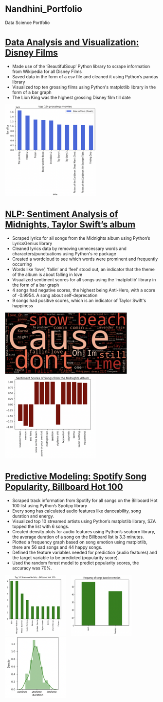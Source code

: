 # Nandhini_Portfolio
Data Science Portfolio

# [Data Analysis and Visualization: Disney Films](https://github.com/nandhinishankarl/Nandhini_Portfolio/blob/main/Disney_Movie_Analysis.ipynb)

- Made use of the ‘BeautifulSoup’ Python library to scrape information from Wikipedia for all Disney Films
- Saved data in the form of a csv file and cleaned it using Python’s pandas library
- Visualized top ten grossing films using Python's matplotlib library in the form of a bar graph
- The Lion King was the highest grossing Disney film till date 



<img src="images/Screen%20Shot%202023-03-06%20at%203.58.39%20PM.png" width="300" height="300">&nbsp;&nbsp;&nbsp;

# [NLP: Sentiment Analysis of Midnights, Taylor Swift’s album](https://github.com/nandhinishankarl/Sentiment-Analysis-Projects/blob/main/Midnights%20Sentiment%20Analysis%20-3.ipynb)

- Scraped lyrics for all songs from the Midnights album using Python’s LyricsGenius library 
- Cleaned lyrics data by removing unnecessary words and characters/punctuations using Python's re package
- Created a wordcloud to see which words were prominent and frequently occurring
- Words like ‘love’, ‘fallin’ and ‘feel’ stood out, an indicator that the theme of the album is about falling in love
- Visualized sentiment scores for all songs using the ‘matplotlib’ library in the form of a bar graph
- 4 songs had negative scores, the highest being Anti-Hero, with a score of -0.9954. A song about self-deprecation
- 9 songs had positive scores, which is an indicator of Taylor Swift's happiness 


<img src="images/Screen%20Shot%202023-01-12%20at%2012.23.24%20PM.png" width="400">&nbsp;&nbsp;&nbsp;
<img src="images/Screen%20Shot%202023-01-12%20at%2012.23.41%20PM.png" width="300">&nbsp;&nbsp;&nbsp;

# [Predictive Modeling: Spotify Song Popularity, Billboard Hot 100](https://github.com/nandhinishankarl/Nandhini_Portfolio/blob/main/Spotify_Billboard_Hot_100.ipynb)


- Scraped track information from Spotify for all songs on the Billboard Hot 100 list using Python’s Spotipy library 
- Every song has calculated audio features like danceability, song duration and energy.
- Visualized top 10 streamed artists using Python’s matplotlib library, SZA topped the list with 6 songs. 
- Created density plots for audio features using Python’s seaborn library, the average duration of a song on the Billboard list is 3.3 minutes. 
- Plotted a frequency graph based on song emotion using matplotlib, there are 56 sad songs and 44 happy songs.
- Defined the feature variables needed for prediction (audio features) and the target variable to be predicted (popularity score).
- Used the random forest model to predict popularity scores, the accuracy was 70%.




<img src="images/Screen%20Shot%202023-03-06%20at%2011.11.19%20AM.png" width="200" height="200">&nbsp;&nbsp;&nbsp;
<img src="images/Screen%20Shot%202023-03-06%20at%2011.14.27%20AM.png" width="200" height="200">&nbsp;&nbsp;&nbsp;
<img src="images/Screen%20Shot%202023-03-06%20at%2011.17.01%20AM.png" width="200" height="200">&nbsp;&nbsp;&nbsp;



